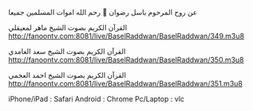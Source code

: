 
عن روح المرحوم باسل رضوان 🖤 رحم الله اموات المسلمين جميعا

القرآن الكريم بصوت الشيخ ماهر لمعيقلي
http://fanoontv.com:8081/live/BaselRaddwan/BaselRaddwan/349.m3u8


القرآن الكريم بصوت الشيخ سعد الغامدي
http://fanoontv.com:8081/live/BaselRaddwan/BaselRaddwan/350.m3u8


القرآن الكريم بصوت الشيخ احمد العجمي
http://fanoontv.com:8081/live/BaselRaddwan/BaselRaddwan/351.m3u8



iPhone/iPad : Safari
Android : Chrome
Pc/Laptop : vlc
